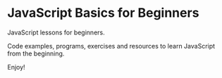 # JavaScript Basics for Beginners

JavaScript lessons for beginners.

Code examples, programs, exercises and resources to learn JavaScript from the beginning.

Enjoy!

